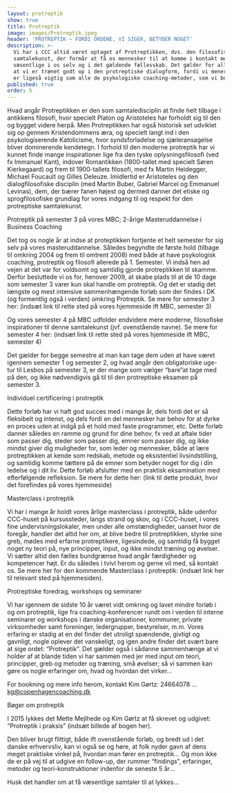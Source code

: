 ```yaml
---
layout: protreptik
show: true
title: Protreptik
image: images/Protreptik.jpeg
header: 'PROTREPTIK – FORDI ORDENE, VI SIGER, BETYDER NOGET'
description: >-
  Vi har i CCC altid været optaget af Protreptikken, dvs. den filosofiske
  samtalekunst, der formår at få os mennesker til at komme i kontakt med det
  væsentlige i os selv og i det gældende fællesskab. Det gælder for alle i CCC
  at vi er trænet godt op i den protreptiske dialogform, fordi vi mener at den
  er ligeså vigtig som alle de psykologiske coaching-metoder, som vi behersker.
published: true
order: 5
---
```


Hvad angår Protreptikken er den som samtaledisciplin at finde helt tilbage i antikkens filosofi, hvor specielt Platon og Aristoteles har forholdt sig til den og bygget videre herpå. Men Protreptikken har også historisk set udviklet sig op gennem Kristendommens æra, og specielt langt ind i den psykologiserende Katolicisme, hvor syndsforladelse og sjæleransagelse bliver dominerende kendetegn. I forhold til den moderne protreptik har vi kunnet finde mange inspirationer lige fra den tyske oplysningsfilosofi (ved fx Immanuel Kant), indover Romantikken (1800-tallet med specielt Søren Kierkegaard) og frem til 1900-tallets filosofi, med fx Martin Heidegger, Michael Foucault og Gilles Deleuze. Imidlertid er Aristoteles og den dialogfilosofiske disciplin (med Martin Buber, Gabriel Marcel og Emmanuel Levinas), dem, der bærer fanen højest og dermed danner det etiske og sprogfilosofiske grundlag for vores indgang til og respekt for den protreptiske samtalekunst. 

Protreptik på semester 3 på vores MBC; 2-årige Masteruddannelse i Business Coaching 

Det tog os nogle år at indse at proteptikken fortjente et helt semester for sig selv på vores masteruddannelse. Således begyndte de første hold (tilbage til omkring 2004 og frem til omtrent 2008) med både at have psykologisk coaching, protreptik og filosofi allerede på 1. Semester. Vi indså hen ad vejen at det var for voldsomt og samtidig gjorde protreptikken til skamme. Derfor besluttede vi os for, henover 2009, at skabe plads til at de 10 dage som semester 3 varer kun skal handle om protreptik. Og det er stadig det længste og mest intensive sammenhængende forløb som der findes i DK (og formentlig også i verden) omkring Protreptik. Se mere for semester 3 her: (indsæt link til rette sted på vores hjemmeside ift MBC, semester 3) 

Og vores semester 4 på MBC udfolder endvidere mere moderne, filosofiske inspirationer til denne samtalekunst (jvf. ovenstående navne). Se mere for semester 4 her: (indsæt link til rette sted på vores hjemmeside ift MBC, semester 4) 

Det gælder for begge semestre at man kan tage dem uden at have været igennem semester 1 og semester 2, og hvad angår den obligatoriske uge-tur til Lesbos på semester 3, er der mange som vælger “bare”at tage med på den, og ikke nødvendigvis gå til til den protreptiske eksamen på semester 3. 

Individuel certificering i protreptik 

Dette forløb har vi haft god succes med i mange år, dels fordi det er så fleksibelt og intenst, og dels fordi en del mennesker har behov for at dyrke en proces uden at indgå på et hold med faste programmer, etc. Dette forløb danner således en ramme og grund for dine behov, fx ved at aftale tider som passer dig, steder som passer dig, emner som passer dig, og ikke mindst giver dig muligheder for, som leder og mennesker, både at lære protreptikken at kende som redskab, metode og eksistentiel livsindstilling, og samtidig komme tættere på de emner som betyder noget for dig i din ledelse og i dit liv. Dette forløb afslutter med en praktisk eksamination med efterfølgende refleksion. Se mere for dette her: (link til dette produkt, hvor det forefindes på vores hjemmeside) 

Masterclass i protreptik 

Vi har i mange år holdt vores årlige masterclass i protreptik, både udenfor CCC-huset på kursussteder, langs strand og skov, og i CCC-huset, i vores fine undervisningslokaler, men under alle omstændigheder, uanset hvor de foregår, handler det altid her om, at blive bedre til protreptikken, styrke sine greb, mødes med erfarne protreptikere, ligesindede, og samtidig få bygget noget ny teori på, nye principper, input, og ikke mindst træning og øvelser. Vi sætter altid den fælles bundgrænse hvad angår færdigheder og kompetencer højt. Er du således i tvivl herom og gerne vil med, så kontakt os. Se mere her for den kommende Masterclass i protreptik: (indsæt link her til relevant sted på hjemmesiden). 

Protreptiske foredrag, workshops og seminarer 

Vi har igennem de sidste 10 år været vidt omkring og lavet mindre forløb i og om protreptik, lige fra coaching-konferencer rundt om i verden til interne seminarer og workshops i danske organisationer, kommuner, private virksomheder samt foreninger, ledergrupper, bestyrelser, m.m. Vores erfaring er stadig at en del finder det utroligt spændende, givtigt og gavnligt, nogle oplever det vanskeligt, og igen andre finder det svært bare at sige ordet: “Protreptik”. Det gælder også i sådanne sammenhænge at vi holder af at blande tiden vi har sammen med jer med input om teori, principper, greb og metoder og træning, små øvelser; så vi sammen kan gøre os nogle erfaringer om, hvad og hvordan det virker… 

For bookning og mere info herom, kontakt Kim Gørtz: 24664078 … kg@copenhagencoaching.dk 

Bøger om protreptik 

I 2015 lykkes det Mette Mejlhede og Kim Gørtz at få skrevet og udgivet: “Protreptik i praksis” (indsæt billede af bogen her). 

Den bliver brugt flittigt, både ift ovenstående forløb, og bredt ud i det danske erhvervsliv, kan vi også se og høre, at folk nyder gavn af dens meget praktiske vinkel på, hvordan man fører en protreptik… Og mon ikke de er på vej til at udgive en follow-up, der rummer “findings”, erfaringer, metoder og teori-konstruktioner indenfor de seneste 5 år… 

Husk det handler om at få væsentlige samtaler til at lykkes…
